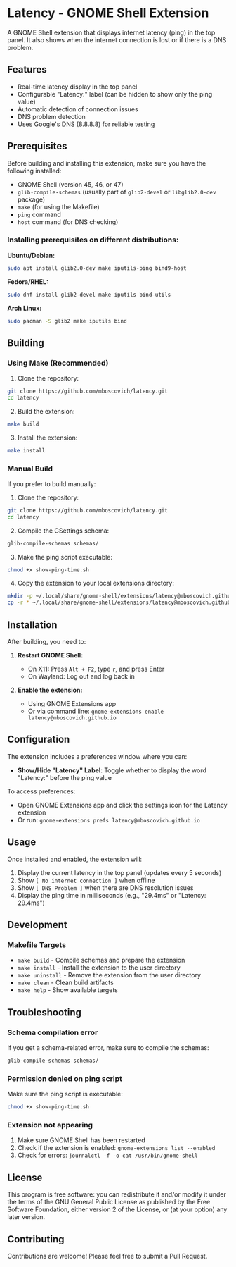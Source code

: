 # Latency - GNOME Shell Extension

A GNOME Shell extension that displays internet latency (ping) in the top panel. It also shows when the internet connection is lost or if there is a DNS problem.

## Features

- Real-time latency display in the top panel
- Configurable "Latency:" label (can be hidden to show only the ping value)
- Automatic detection of connection issues
- DNS problem detection
- Uses Google's DNS (8.8.8.8) for reliable testing

## Prerequisites

Before building and installing this extension, make sure you have the following installed:

- GNOME Shell (version 45, 46, or 47)
- `glib-compile-schemas` (usually part of `glib2-devel` or `libglib2.0-dev` package)
- `make` (for using the Makefile)
- `ping` command
- `host` command (for DNS checking)

### Installing prerequisites on different distributions:

**Ubuntu/Debian:**
```bash
sudo apt install glib2.0-dev make iputils-ping bind9-host
```

**Fedora/RHEL:**
```bash
sudo dnf install glib2-devel make iputils bind-utils
```

**Arch Linux:**
```bash
sudo pacman -S glib2 make iputils bind
```

## Building

### Using Make (Recommended)

1. Clone the repository:
```bash
git clone https://github.com/mboscovich/latency.git
cd latency
```

2. Build the extension:
```bash
make build
```

3. Install the extension:
```bash
make install
```

### Manual Build

If you prefer to build manually:

1. Clone the repository:
```bash
git clone https://github.com/mboscovich/latency.git
cd latency
```

2. Compile the GSettings schema:
```bash
glib-compile-schemas schemas/
```

3. Make the ping script executable:
```bash
chmod +x show-ping-time.sh
```

4. Copy the extension to your local extensions directory:
```bash
mkdir -p ~/.local/share/gnome-shell/extensions/latency@mboscovich.github.io/
cp -r * ~/.local/share/gnome-shell/extensions/latency@mboscovich.github.io/
```

## Installation

After building, you need to:

1. **Restart GNOME Shell:**
   - On X11: Press `Alt + F2`, type `r`, and press Enter
   - On Wayland: Log out and log back in

2. **Enable the extension:**
   - Using GNOME Extensions app
   - Or via command line: `gnome-extensions enable latency@mboscovich.github.io`

## Configuration

The extension includes a preferences window where you can:

- **Show/Hide "Latency" Label**: Toggle whether to display the word "Latency:" before the ping value

To access preferences:
- Open GNOME Extensions app and click the settings icon for the Latency extension
- Or run: `gnome-extensions prefs latency@mboscovich.github.io`

## Usage

Once installed and enabled, the extension will:

1. Display the current latency in the top panel (updates every 5 seconds)
2. Show `[ No internet connection ]` when offline
3. Show `[ DNS Problem ]` when there are DNS resolution issues
4. Display the ping time in milliseconds (e.g., "29.4ms" or "Latency: 29.4ms")

## Development

### Makefile Targets

- `make build` - Compile schemas and prepare the extension
- `make install` - Install the extension to the user directory
- `make uninstall` - Remove the extension from the user directory
- `make clean` - Clean build artifacts
- `make help` - Show available targets

## Troubleshooting

### Schema compilation error
If you get a schema-related error, make sure to compile the schemas:
```bash
glib-compile-schemas schemas/
```

### Permission denied on ping script
Make sure the ping script is executable:
```bash
chmod +x show-ping-time.sh
```

### Extension not appearing
1. Make sure GNOME Shell has been restarted
2. Check if the extension is enabled: `gnome-extensions list --enabled`
3. Check for errors: `journalctl -f -o cat /usr/bin/gnome-shell`

## License

This program is free software: you can redistribute it and/or modify it under the terms of the GNU General Public License as published by the Free Software Foundation, either version 2 of the License, or (at your option) any later version.

## Contributing

Contributions are welcome! Please feel free to submit a Pull Request.
